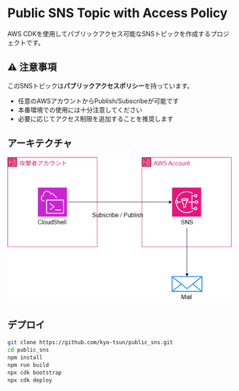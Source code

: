# Public SNS Topic with Access Policy

AWS CDKを使用してパブリックアクセス可能なSNSトピックを作成するプロジェクトです。

## ⚠️ 注意事項

このSNSトピックは**パブリックアクセスポリシー**を持っています。
- 任意のAWSアカウントからPublish/Subscribeが可能です
- 本番環境での使用には十分注意してください
- 必要に応じてアクセス制限を追加することを推奨します

## アーキテクチャ

![Architecture](drawio/architecture.png)

## デプロイ

```bash
git clone https://github.com/kyo-tsun/public_sns.git
cd public_sns
npm install
npm run build
npx cdk bootstrap
npx cdk deploy
```
